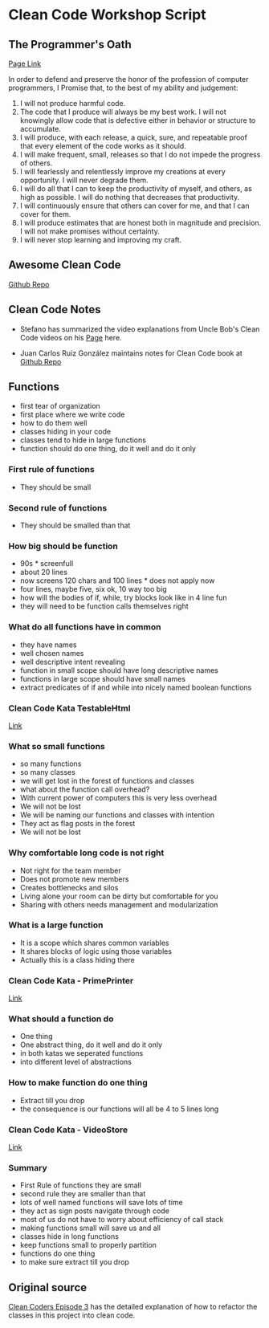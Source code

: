 # Clean Code Workshop Script

## The Programmer's Oath

[Page Link](https://blog.cleancoder.com/uncle-bob/2015/11/18/TheProgrammersOath.html)

In order to defend and preserve the honor of the profession of computer programmers,
I Promise that, to the best of my ability and judgement:

1. I will not produce harmful code.
2. The code that I produce will always be my best work. I will not knowingly allow code that is defective either in behavior or structure to accumulate.
3. I will produce, with each release, a quick, sure, and repeatable proof that every element of the code works as it should.
4. I will make frequent, small, releases so that I do not impede the progress of others.
5. I will fearlessly and relentlessly improve my creations at every opportunity. I will never degrade them.
6. I will do all that I can to keep the productivity of myself, and others, as high as possible. I will do nothing that decreases that productivity.
7. I will continuously ensure that others can cover for me, and that I can cover for them.
8. I will produce estimates that are honest both in magnitude and precision. I will not make promises without certainty.
9. I will never stop learning and improving my craft.

## Awesome Clean Code

[Github Repo](https://github.com/kkisiele/awesome-clean-code)

## Clean Code Notes

* Stefano has summarized the video explanations from Uncle Bob's Clean Code videos on his [Page](https://cianciustyles.github.io/2017/10/16/Notes-From-Uncle-Bob-s-Clean-Code-Videos/) here.

* Juan Carlos Ruiz González maintains notes for Clean Code book at [Github Repo](https://github.com/JuanCrg90/Clean-Code-Notes)

## Functions

* first tear of organization
* first place where we write code
* how to do them well
* classes hiding in your code
* classes tend to hide in large functions
* function should do one thing, do it well and do it only

### First rule of functions

* They should be small

### Second rule of functions

* They should be smalled than that

### How big should be function

* 90s * screenfull
* about 20 lines
* now screens 120 chars and 100 lines * does not apply now
* four lines, maybe five, six ok, 10 way too big
* how will the bodies of if, while, try blocks look like in 4 line fun
* they will need to be function calls themselves right

### What do all functions have in common

* they have names
* well chosen names
* well descriptive intent revealing
* function in small scope should have long descriptive names
* functions in large scope should have small names
* extract predicates of if and while into nicely named boolean functions

### Clean Code Kata TestableHtml

[Link](https://github.com/cleancode-katas/cleancode-kata-testablehtml)

### What so small functions

* so many functions
* so many classes
* we will get lost in the forest of functions and classes
* what about the function call overhead?
* With current power of computers this is very less overhead
* We will not be lost
* We will be naming our functions and classes with intention
* They act as flag posts in the forest
* We will not be lost

### Why comfortable long code is not right

* Not right for the team member
* Does not promote new members
* Creates bottlenecks and silos
* Living alone your room can be dirty but comfortable for you
* Sharing with others needs management and modularization

### What is a large function

* It is a scope which shares common variables
* It shares blocks of logic using those variables
* Actually this is a class hiding there

### Clean Code Kata - PrimePrinter

[Link](https://github.com/cleancode-katas/cleancode-kata-primeprinter)

### What should a function do

* One thing
* One abstract thing, do it well and do it only
* in both katas we seperated functions
* into different level of abstractions

### How to make function do one thing

* Extract till you drop
* the consequence is our functions will all be 4 to 5 lines long

### Clean Code Kata - VideoStore

[Link](https://github.com/cleancode-katas/cleancode-kata-videostore)

### Summary

* First Rule of functions they are small
* second rule they are smaller than that
* lots of well named functions will save lots of time
* they act as sign posts navigate through code
* most of us do not have to worry about efficiency of call stack
* making functions small will save us and all
* classes hide in long functions
* keep functions small to properly partition
* functions do one thing
* to make sure extract till you drop

## Original source

[Clean Coders Episode 3](https://cleancoders.com/episode/clean-code-episode-3/show)
has the detailed explanation of how to refactor the classes in this project
into clean code.
